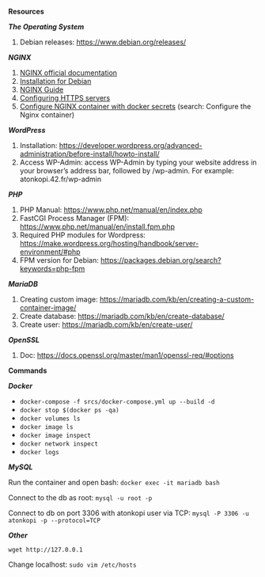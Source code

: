 **Resources**

***The Operating System***
1. Debian releases: https://www.debian.org/releases/

***NGINX***
1. [NGINX official documentation](https://nginx.org/en/docs/)
2. [Installation for Debian](https://nginx.org/en/linux_packages.html#Debian)
3. [NGINX Guide](https://nginx.org/en/docs/beginners_guide.html)
4. [Configuring HTTPS servers](https://nginx.org/en/docs/http/configuring_https_servers.html)
5. [Configure NGINX container with docker secrets](https://docs.docker.com/engine/swarm/secrets/) (search: Configure the Nginx container)

***WordPress***
1. Installation: https://developer.wordpress.org/advanced-administration/before-install/howto-install/
2. Access WP-Admin: access WP-Admin by typing your website address in your browser’s address bar, followed by /wp-admin. For example: atonkopi.42.fr/wp-admin

***PHP***
1. PHP Manual: https://www.php.net/manual/en/index.php
2. FastCGI Process Manager (FPM): https://www.php.net/manual/en/install.fpm.php
3. Required PHP modules for Wordpress: https://make.wordpress.org/hosting/handbook/server-environment/#php 
4. FPM version for Debian: https://packages.debian.org/search?keywords=php-fpm 

***MariaDB***
1. Creating custom image: https://mariadb.com/kb/en/creating-a-custom-container-image/
2. Create database: https://mariadb.com/kb/en/create-database/
3. Create user: https://mariadb.com/kb/en/create-user/

***OpenSSL***
1. Doc: https://docs.openssl.org/master/man1/openssl-req/#options

**Commands**

***Docker***

- ```docker-compose -f srcs/docker-compose.yml up --build -d```
- ```docker stop $(docker ps -qa)```
- ```docker volumes ls```
- ```docker image ls```
- ```docker image inspect```
- ```docker network inspect```
- ```docker logs```

***MySQL***

Run the container and open bash: ```docker exec -it mariadb bash```

Connect to the db as root: ```mysql -u root -p```

Connect to db on port 3306 with atonkopi user via TCP: ```mysql -P 3306 -u atonkopi -p --protocol=TCP```

***Other***

```wget http://127.0.0.1 ```

Change localhost: ```sudo vim /etc/hosts```
